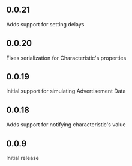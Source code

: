 ## 0.0.21
Adds support for setting delays

## 0.0.20
Fixes serialization for Characteristic's properties

## 0.0.19
Initial support for simulating Advertisement Data

## 0.0.18
Adds support for notifying characteristic's value

## 0.0.9
Initial release
